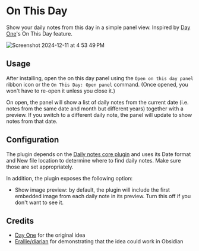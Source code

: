 # On This Day

Show your daily notes from this day in a simple panel view. Inspired by [Day One](https://dayoneapp.com)'s On This Day feature.

![Screenshot 2024-12-11 at 4 53 49 PM](https://github.com/user-attachments/assets/2c7c88e4-e44e-4ebe-ad55-c1364b55825f)


## Usage

After installing, open the on this day panel using the `Open on this day panel` ribbon icon or the `On This Day: Open panel` command. (Once opened, you won't have to re-open it unless you close it.)

On open, the panel will show a list of daily notes from the current date (i.e. notes from the same date and month but different years) together with a preview. If you switch to a different daily note, the panel will update to show notes from that date.

## Configuration

The plugin depends on the [Daily notes core plugin](https://help.obsidian.md/Plugins/Daily+notes) and uses its Date format and New file location to determine where to find daily notes. Make sure those are set appropriately.

In addition, the plugin exposes the following option:

- Show image preview: by default, the plugin will include the first embedded image from each daily note in its preview. Turn this off if you don't want to see it.

## Credits

- [Day One](https://dayoneapp.com) for the original idea
- [Erallie/diarian](https://github.com/Erallie/diarian) for demonstrating that the idea could work in Obsidian
